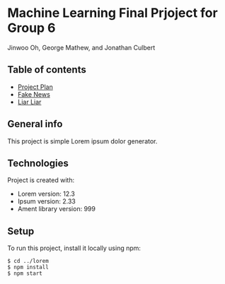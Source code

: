 # Machine Learning Final Prjoject for Group 6 

Jinwoo Oh, George Mathew, and Jonathan Culbert

## Table of contents
* [Project Plan](https://github.com/jwoh1323/ML-Final-Prjoject-Group-6/blob/master/Final-Project-Plan.ipynb)
* [Fake News](https://github.com/jwoh1323/ML-Final-Prjoject-Group-6/blob/master/load-liar-data.ipynb)
* [Liar Liar](https://github.com/jwoh1323/ML-Final-Prjoject-Group-6/blob/master/load-liar-data.ipynb)

## General info
This project is simple Lorem ipsum dolor generator.
	
## Technologies
Project is created with:
* Lorem version: 12.3
* Ipsum version: 2.33
* Ament library version: 999
	
## Setup
To run this project, install it locally using npm:

```
$ cd ../lorem
$ npm install
$ npm start
```